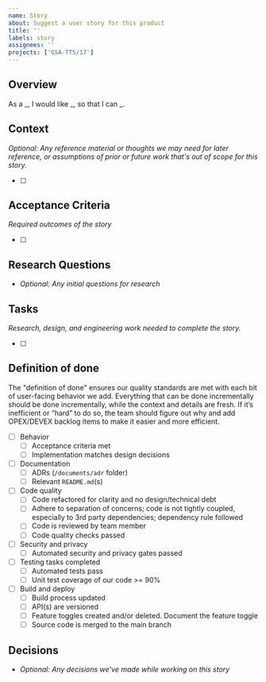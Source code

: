 ```yaml
---
name: Story
about: Suggest a user story for this product
title: ''
labels: story
assignees: ''
projects: ['GSA-TTS/17']
---
```


## Overview

As a _, I would like _, so that I can _.

## Context

*Optional: Any reference material or thoughts we may need for later reference, or assumptions of prior or future work that's out of scope for this story.*

- [ ]

## Acceptance Criteria

*Required outcomes of the story*

- [ ]

## Research Questions

- *Optional: Any initial questions for research*

## Tasks

*Research, design, and engineering work needed to complete the story.*

- [ ]

## Definition of done

The "definition of done" ensures our quality standards are met with each bit of user-facing behavior we add. Everything that can be done incrementally should be done incrementally, while the context and details are fresh. If it’s inefficient or “hard” to do so, the team should figure out why and add OPEX/DEVEX backlog items to make it easier and more efficient.

- [ ] Behavior
  - [ ] Acceptance criteria met
  - [ ] Implementation matches design decisions
- [ ] Documentation
  - [ ] ADRs (`/documents/adr` folder)
  - [ ] Relevant `README.md`(s)
- [ ] Code quality
  - [ ] Code refactored for clarity and no design/technical debt
  - [ ] Adhere to separation of concerns; code is not tightly coupled, especially to 3rd party dependencies; dependency rule followed
  - [ ] Code is reviewed by team member
  - [ ] Code quality checks passed
- [ ] Security and privacy
  - [ ] Automated security and privacy gates passed
- [ ] Testing tasks completed
  - [ ] Automated tests pass
  - [ ] Unit test coverage of our code >= 90%
- [ ] Build and deploy
  - [ ] Build process updated
  - [ ] API(s) are versioned
  - [ ] Feature toggles created and/or deleted. Document the feature toggle
  - [ ] Source code is merged to the main branch

## Decisions

- *Optional: Any decisions we've made while working on this story*
